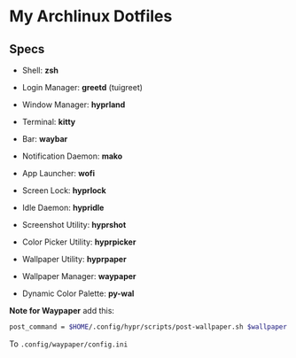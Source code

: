 # My Archlinux Dotfiles

## Specs

- Shell: **zsh**
- Login Manager: **greetd** (tuigreet)
- Window Manager: **hyprland**

- Terminal: **kitty**
- Bar: **waybar**
- Notification Daemon: **mako**
- App Launcher: **wofi**
- Screen Lock: **hyprlock**
- Idle Daemon: **hypridle**
- Screenshot Utility: **hyprshot**
- Color Picker Utility: **hyprpicker**
- Wallpaper Utility: **hyprpaper**
- Wallpaper Manager: **waypaper**
- Dynamic Color Palette: **py-wal**

**Note for Waypaper**
add this:

```bash
post_command = $HOME/.config/hypr/scripts/post-wallpaper.sh $wallpaper
```

To `.config/waypaper/config.ini`
